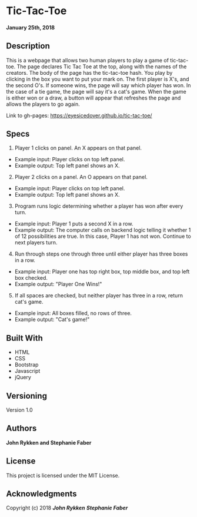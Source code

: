 # Tic-Tac-Toe

#### January 25th, 2018


## Description

This is a webpage that allows two human players to play a game of tic-tac-toe. The page declares Tic Tac Toe at the top, along with the names of the creators. The body of the page has the tic-tac-toe hash. You play by clicking in the box you want to put your mark on. The first player is X's, and the second O's. If someone wins, the page will say which player has won. In the case of a tie game, the page will say it's a cat's game. When the game is either won or a draw, a button will appear that refreshes the page and allows the players to go again.

Link to gh-pages: https://eyesicedover.github.io/tic-tac-toe/

## Specs

1. Player 1 clicks on panel. An X appears on that panel.
* Example input: Player clicks on top left panel.
* Example output: Top left panel shows an X.

2. Player 2 clicks on a panel. An O appears on that panel.
* Example input: Player clicks on top left panel.
* Example output: Top left panel shows an X.

3. Program runs logic determining whether a player has won after every turn.
* Example input: Player 1 puts a second X in a row.
* Example output: The computer calls on backend logic telling it whether 1 of 12 possibilities are true. In this case, Player 1 has not won. Continue to next players turn.

4. Run through steps one through three until either player has three boxes in a row.
* Example input: Player one has top right box, top middle box, and top left box checked.
* Example output: "Player One Wins!"

5. If all spaces are checked, but neither player has three in a row, return cat's game.
* Example input: All boxes filled, no rows of three.  
* Example output: "Cat's game!"


## Built With

* HTML
* CSS
* Bootstrap
* Javascript
* jQuery


## Versioning

Version 1.0

## Authors

**John Rykken and Stephanie Faber**

## License

This project is licensed under the MIT License.

## Acknowledgments

Copyright (c) 2018 **_John Rykken_** **_Stephanie Faber_**
